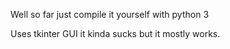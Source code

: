 Well so far just compile it yourself with python 3 

Uses tkinter GUI it kinda sucks but it mostly works.
